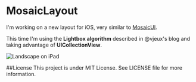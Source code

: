 # MosaicLayout
I'm working on a new layout for iOS, very similar to [MosaicUI](https://github.com/betzerra/MosaicUI).

This time I'm using the **Lightbox algorithm** described in @vjeux's blog and taking advantage of **UICollectionView**.  

![Landscape on iPad](http://www.betzerra.com.ar/wp-content/uploads/2013/02/Photo-Feb-17-6-29-14-PM.png)

##License
This project is under MIT License. See LICENSE file for more information.
